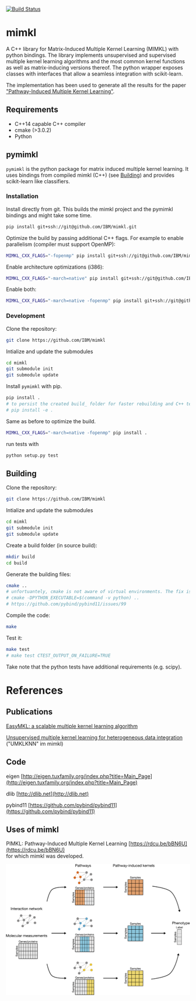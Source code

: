 [![Build Status](https://travis-ci.org/IBM/mimkl.svg?branch=master)](https://travis-ci.org/IBM/mimkl)

# mimkl

A C++ library for Matrix-Induced Multiple Kernel Learning (MIMKL) with python bindings. The library implements unsupervised and supervised multiple kernel learning algorithms and the most common kernel functions as well as matrix-inducing versions thereof. The python wrapper exposes classes with interfaces that allow a seamless integration with scikit-learn.

The implementation has been used to generate all the results for the paper ["Pathway-Induced Multiple Kernel Learning"](https://www.nature.com/articles/s41540-019-0086-3).

## Requirements

- C++14 capable C++ compiler
- cmake (>3.0.2)
- Python

## pymimkl

`pymimkl` is the python package for matrix induced multiple kernel learning. It uses bindings from compiled mimkl (C++) (see [Building](##Building)) and provides scikit-learn like classifiers.

### Installation

Install directly from git.
This builds the mimkl project and the pymimkl bindings and might take some time.

```sh
pip install git+ssh://git@github.com/IBM/mimkl.git
```

Optimize the build by passing additional C++ flags.
For example to enable parallelism (compiler must support OpenMP):

```sh
MIMKL_CXX_FLAGS="-fopenmp" pip install git+ssh://git@github.com/IBM/mimkl.git
```

Enable architecture optimizations (i386):

```sh
MIMKL_CXX_FLAGS="-march=native" pip install git+ssh://git@github.com/IBM/mimkl.git
```

Enable both:

```sh
MIMKL_CXX_FLAGS="-march=native -fopenmp" pip install git+ssh://git@github.com/IBM/mimkl.git
```

### Development

Clone the repository:

```sh
git clone https://github.com/IBM/mimkl
```

Intialize and update the submodules

```sh
cd mimkl
git submodule init
git submodule update
```

Install `pymimkl` with pip.

```sh
pip install .
# to persist the created build_ folder for faster rebuilding and C++ testing:
# pip install -e .
```

Same as before to optimize the build.

```sh
MIMKL_CXX_FLAGS="-march=native -fopenmp" pip install .
```

run tests with

```sh
python setup.py test
```

## Building

Clone the repository:

```sh
git clone https://github.com/IBM/mimkl
```

Intialize and update the submodules

```sh
cd mimkl
git submodule init
git submodule update
```

Create a build folder (in source build):

```sh
mkdir build
cd build
```

Generate the building files:

```sh
cmake ..
# unfortuantely, cmake is not aware of virtual environments. The fix is
# cmake -DPYTHON_EXECUTABLE=$(command -v python) ..
# https://github.com/pybind/pybind11/issues/99
```

Compile the code:

```sh
make
```

Test it:

```sh
make test
# make test CTEST_OUTPUT_ON_FAILURE=TRUE
```

Take note that the python tests have additional requirements (e.g. scipy).

# References

## Publications

[EasyMKL: a scalable multiple kernel learning algorithm](https://doi.org/10.1016/j.neucom.2014.11.078)

[Unsupervised multiple kernel learning for heterogeneous data integration](https://doi.org/10.1093/bioinformatics/btx682)  ("UMKLKNN" im mimkl)

## Code

eigen [http://eigen.tuxfamily.org/index.php?title=Main_Page](http://eigen.tuxfamily.org/index.php?title=Main_Page)

dlib [http://dlib.net](http://dlib.net)

pybind11 [https://github.com/pybind/pybind11](https://github.com/pybind/pybind11)

## Uses of mimkl

PIMKL: Pathway-Induced Multiple Kernel Learning [https://rdcu.be/bBN6U](https://rdcu.be/bBN6U)  
for which mimkl was developed.

<p align="center">
  <img src="doc/figures/pimkl.png" alt="PIMKL algorithm" width=700>
</p>
